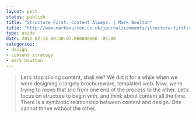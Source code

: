 ```yaml
---
layout: post
status: publish
title: "Structure First. Content Always. | Mark Boulton"
title: "http://www.markboulton.co.uk/journal/comments/structure-first-content-always?utm_source=rss&amp;utm_medium=rss&amp;utm_campaign=structure-first-content-always"
type: aside
date: 2012-02-15 00:30:07.000000000 -05:00
categories:
- design
- content strategy
- mark boulton
---
```

> Let&rsquo;s stop siloing content, shall we? We did it for a while when we were designing a largely brochureware, templated web. Now, we&rsquo;re trying to move that silo from one end of the process to the other. Let&rsquo;s focus on structure to begin with, and think about content all the time. There is a symbiotic relationship between content and design. One cannot thrive without the other.